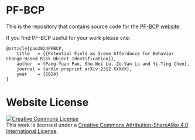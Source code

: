 # PF-BCP

This is the repository that contains source code for the [PF-BCP website](https://hcis-lab.github.io/PF-BCP/).

If you find PF-BCP useful for your work please cite:
```
@article{pao2024PFBCP,
	title   = {{Potential Field as Scene Affordance for Behavior Change-Based Risk Object Identification}},
	author  = {Pang-Yuan Pao, Shu-Wei Lu, Ze-Yan Lu and Yi-Ting Chen},
	journal = {arXiv preprint arXiv:2312.XXXXX},
	year    = {2024}
}
```

# Website License
<a rel="license" href="http://creativecommons.org/licenses/by-sa/4.0/"><img alt="Creative Commons License" style="border-width:0" src="https://i.creativecommons.org/l/by-sa/4.0/88x31.png" /></a><br />This work is licensed under a <a rel="license" href="http://creativecommons.org/licenses/by-sa/4.0/">Creative Commons Attribution-ShareAlike 4.0 International License</a>.
